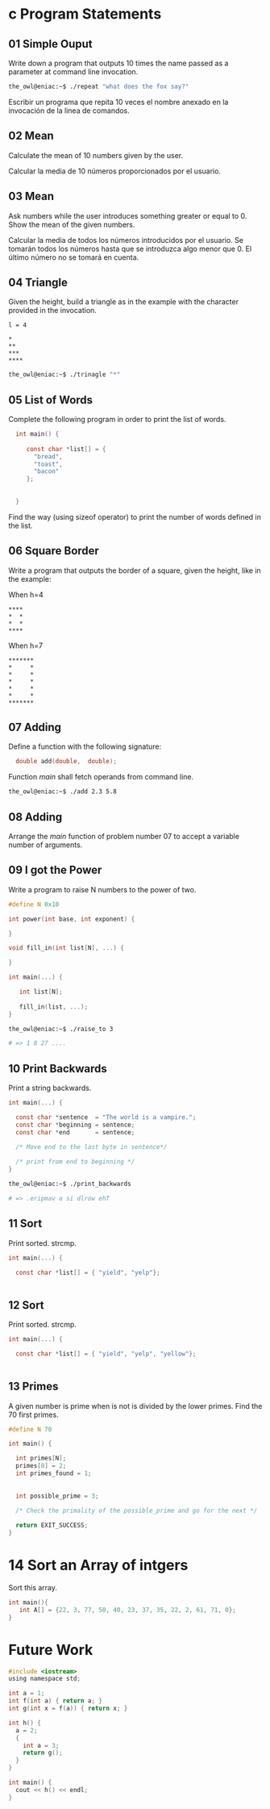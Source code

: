 c Program Statements
====================

01 Simple Ouput
---------------

Write down a program that outputs 10 times the name passed
as a parameter at command line invocation.

```bash
the_owl@eniac:~$ ./repeat "what does the fox say?"
```
Escribir un programa que repita 10 veces el nombre anexado
en la invocación de la linea de comandos.


02 Mean
-------

Calculate the mean of 10 numbers given by the user.

Calcular la media de 10 números proporcionados por el usuario.


03 Mean
-------

Ask numbers while the user introduces something greater or equal to 0.
Show the mean of the given numbers.

Calcular la media de todos los números introducidos por el usuario.
Se tomarán todos los números hasta que se introduzca algo menor que 0. 
El último número no se tomará en cuenta.

04 Triangle
-----------

Given the height, build a triangle as in the example with the character provided in the invocation.

    l = 4
    
    *
    **
    ***
    ****

```bash
the_owl@eniac:~$ ./trinagle "*"
```

05 List of Words
----------------

Complete the following program in order to print the list of words.

```c
  int main() {
  
     const char *list[] = {
       "bread", 
       "toast",
       "bacon"
     };
     
  
  }
```

Find the way (using sizeof operator) to print the number of words defined in the list.

06 Square Border
----------------

Write a program that outputs the border of a square, given the height, like in the example:

When h=4

    ****
    *  *
    *  *
    ****

When h=7

    *******
    *     *
    *     *
    *     *
    *     *
    *     *
    *******
    

07 Adding
---------

Define a function with the following signature:

```c
  double add(double,  double);
```

Function _main_ shall fetch operands from command line.


```bash
the_owl@eniac:~$ ./add 2.3 5.8
```

08 Adding
---------

Arrange the _main_ function of problem number 07 to accept a variable number of arguments.

09 I got the Power
------------------

Write a program to raise N numbers to the _<command line argument>_ power of two.

```c
#define N 0x10

int power(int base, int exponent) {

}

void fill_in(int list[N], ...) {

}

int main(...) {

   int list[N];
   
   fill_in(list, ...);
}

```

```bash
the_owl@eniac:~$ ./raise_to 3

# => 1 8 27 ....
```

10 Print Backwards
------------------

Print a string backwards.

```c
int main(...) {

  const char *sentence  = "The world is a vampire.";
  const char *beginning = sentence;
  const char *end       = sentence;
  
  /* Move end to the last byte in sentence*/

  /* print from end to beginning */
}

```

```bash
the_owl@eniac:~$ ./print_backwards

# => .eripmav a si dlrow ehT
```

11 Sort
-------

Print sorted. strcmp. 

```c
int main(...) {

  const char *list[] = { "yield", "yelp"};
  

```


12 Sort
-------

Print sorted. strcmp. 

```c
int main(...) {

  const char *list[] = { "yield", "yelp", "yellow"};
  

```

13 Primes
---------

A given number is prime when is not is divided by the lower primes. Find the 70 first primes.

```c
#define N 70

int main() {

  int primes[N];
  primes[0] = 2;
  int primes_found = 1;
  
  
  int possible_prime = 3;
  
  /* Check the primality of the possible_prime and go for the next */

  return EXIT_SUCCESS;
}
```

14 Sort an Array of intgers
===========================

Sort this array.

```c
int main(){
   int A[] = {22, 3, 77, 50, 40, 23, 37, 35, 22, 2, 61, 71, 0};
}
```


Future Work
===========

```c
#include <iostream>
using namespace std;

int a = 1;
int f(int a) { return a; }
int g(int x = f(a)) { return x; }

int h() {
  a = 2;
  {
    int a = 3;
    return g();
  }
}

int main() {
  cout << h() << endl;
}
```

